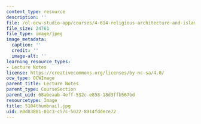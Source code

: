 ```yaml
---
content_type: resource
description: ''
file: /ol-ocw-studio-app/courses/4-614-religious-architecture-and-islamic-cultures-fall-2002/e0d8388101c3c57c50228914fddece72_5104thumbnail.jpg
file_size: 24761
file_type: image/jpeg
image_metadata:
  caption: ''
  credit: ''
  image-alt: ''
learning_resource_types:
- Lecture Notes
license: https://creativecommons.org/licenses/by-nc-sa/4.0/
ocw_type: OCWImage
parent_title: Lecture Notes
parent_type: CourseSection
parent_uid: 68abeaab-4eff-532c-e858-18d3ffb567bd
resourcetype: Image
title: 5104thumbnail.jpg
uid: e0d83881-01c3-c57c-5022-8914fddece72
---
```

